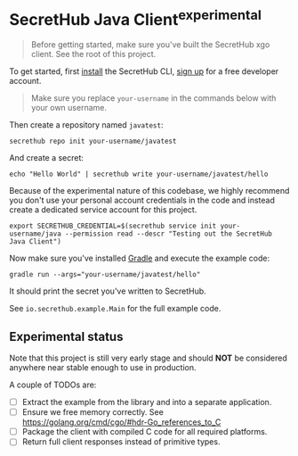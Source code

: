 # SecretHub Java Client<sup>**experimental**</sup>

> Before getting started, make sure you've built the SecretHub xgo client. See the root of this project.

To get started, first [install]() the SecretHub CLI, [sign up]() for a free developer account. 

> Make sure you replace `your-username` in the commands below with your own username.

Then create a repository named `javatest`:

```
secrethub repo init your-username/javatest
```

And create a secret:

```
echo "Hello World" | secrethub write your-username/javatest/hello
```

Because of the experimental nature of this codebase, we highly recommend you don't use your personal account credentials in the code and instead create a dedicated service account for this project.

```
export SECRETHUB_CREDENTIAL=$(secrethub service init your-username/java --permission read --descr "Testing out the SecretHub Java Client")
```

Now make sure you've installed [Gradle](https://gradle.org/) and execute the example code:

```
gradle run --args="your-username/javatest/hello"
```

It should print the secret you've written to SecretHub.

See `io.secrethub.example.Main` for the full example code.

## Experimental status

Note that this project is still very early stage and should **NOT** be considered anywhere near stable enough to use in production. 

A couple of TODOs are:

- [ ] Extract the example from the library and into a separate application.
- [ ] Ensure we free memory correctly. See https://golang.org/cmd/cgo/#hdr-Go_references_to_C
- [ ] Package the client with compiled C code for all required platforms.
- [ ] Return full client responses instead of primitive types.